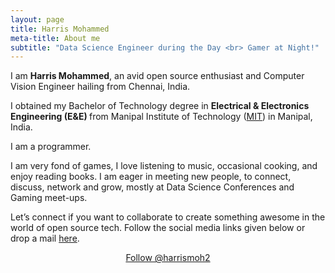 ```yaml
---
layout: page
title: Harris Mohammed
meta-title: About me
subtitle: "Data Science Engineer during the Day <br> Gamer at Night!"
---
```



<div id="aboutme-section">

<p class="about-text">
<span class="fa fa-briefcase about-icon"></span>
  I am <strong>Harris Mohammed</strong>, an avid open source enthusiast and Computer Vision Engineer hailing from Chennai, India.
</p>

<p class="about-text">
<span class="fa fa-graduation-cap about-icon"></span>
I obtained my Bachelor of Technology degree in <strong>Electrical & Electronics Engineering (E&E) </strong>from Manipal Institute of Technology (<a target="_blank" href="https://manipal.edu/mit.html">MIT</a>) in Manipal, India.
</p>

<p class="about-text">
<span class="fa fa-code about-icon"></span>
I am a programmer.
</p>

<p class="about-text">
<span class="fa fa-heart about-icon"></span>
I am very fond of games, I love listening to music, occasional cooking, and enjoy reading books. I am eager in meeting new people, to connect, discuss, network and grow, mostly at Data Science Conferences and Gaming meet-ups.
</p>

<p class="about-text">
<span class="fa fa-envelope about-icon"></span>
Let’s connect if you want to collaborate to create something awesome in the world of open source tech. Follow the social media links given below or drop a mail <a target="_blank" href="mailto:harris.datascientist@gmail.com">here</a>.
</p>


<center>
	<a href="https://twitter.com/harrismoh2" class="twitter-follow-button" data-size="large" data-show-count="false">Follow @harrismoh2</a>
	<script async src="//platform.twitter.com/widgets.js" charset="utf-8"></script>
</center>
<br>
